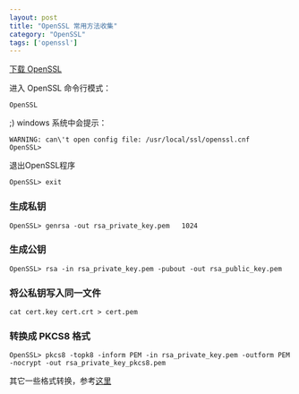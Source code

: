 ```yaml
---
layout: post
title: "OpenSSL 常用方法收集"
category: "OpenSSL"
tags: ['openssl']
---
```



[下载 OpenSSL](http://onthink.com/post/openssl-resources.html)

进入 OpenSSL 命令行模式：

```shell
OpenSSL
```

;) windows 系统中会提示：

```shell
WARNING: can\'t open config file: /usr/local/ssl/openssl.cnf
OpenSSL>
```

退出OpenSSL程序

```shell
OpenSSL> exit
```


### 生成私钥

```shell
OpenSSL> genrsa -out rsa_private_key.pem   1024 
```

<!-- more -->

### 生成公钥

```shell
OpenSSL> rsa -in rsa_private_key.pem -pubout -out rsa_public_key.pem
```

### 将公私钥写入同一文件

```shell
cat cert.key cert.crt > cert.pem
```

### 转换成 PKCS8 格式

```shell
OpenSSL> pkcs8 -topk8 -inform PEM -in rsa_private_key.pem -outform PEM -nocrypt -out rsa_private_key_pkcs8.pem 
```

其它一些格式转换，参考[这里](http://onthink.com/post/about-cert-type.html)

